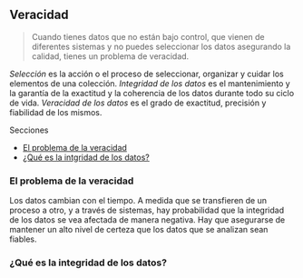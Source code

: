 ## Veracidad

> Cuando tienes datos que no están bajo control, que vienen de diferentes sistemas y no puedes seleccionar los datos asegurando la calidad, tienes un problema de veracidad.

*Selección* es la acción o el proceso de seleccionar, organizar y cuidar los elementos de una colección.
*Integridad de los datos* es el mantenimiento y la garantía de la exactitud y la coherencia de los datos durante todo su ciclo de vida.
*Veracidad de los datos* es el grado de exactitud, precisión y fiabilidad de los mismos.

Secciones
- [El problema de la veracidad](#el-problema-de-la-veracidad)
- [¿Qué es la intgridad de los datos?]()

### El problema de la veracidad
Los datos cambian con el tiempo. A medida que se transfieren de un proceso a otro, y a través de sistemas, hay probabilidad que la integridad de los datos se vea afectada de manera negativa. Hay que asegurarse de mantener un alto nivel de certeza que los datos que se analizan sean fiables.

### ¿Qué es la integridad de los datos?
